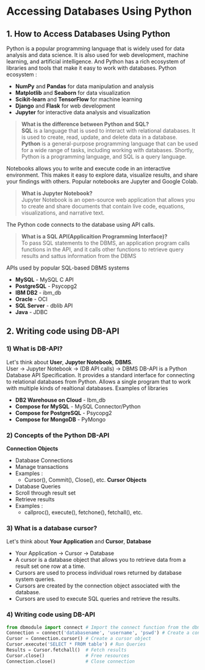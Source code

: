 # Accessing Databases Using Python

## 1. How to Access Databases Using Python

Python is a popular programming language that is widely used for data analysis and data science. It is also used for web development, machine learning, and artificial intelligence. And Python has a rich ecosystem of libraries and tools that make it easy to work with databases.
Python ecosystem : 
* **NumPy** and **Pandas** for data manipulation and analysis
* **Matplotlib** and **Seaborn** for data visualization
* **Scikit-learn** and **TensorFlow** for machine learning
* **Django** and **Flask** for web development
* **Jupyter** for interactive data analysis and visualization
> **What is the difference between Python and SQL?**    
> **SQL** is a language that is used to interact with relational databases. It is used to create, read, update, and delete data in a database.  
> **Python** is a general-purpose programming language that can be used for a wide range of tasks, including working with databases.
> Shortly, Python is a programming language, and SQL is a query language.

Notebooks allows you to write and execute code in an interactive environment. This makes it easy to explore data, visualize results, and share your findings with others.
Popular notebooks are Jupyter and Google Colab.
> **What is Jupyter Notebook?**    
> Jupyter Notebook is an open-source web application that allows you to create and share documents that contain live code, equations, visualizations, and narrative text.

The Python code connects to the database using API calls.
> **What is a SQL API(Applicaition Programming Interface)?**    
> To pass SQL statements to the DBMS, an application program calls functions in the API, and it calls other functions to retrieve query results and sattus information from the DBMS

APIs used by popular SQL-based DBMS systems
* **MySQL** - MySQL C API
* **PostgreSQL** - Psycopg2
* **IBM DB2** - ibm_db
* **Oracle** - OCI
* **SQL Server** - dblib API
* **Java** - JDBC

## 2. Writing code using DB-API

### 1) What is DB-API?
Let's think about **User**, **Jupyter Notebook**, **DBMS**.  
User -> Jupyter Notebook -> (DB API calls) -> DBMS
DB-API is a Python Database API Specification. It provides a standard interface for connecting to relational databases from Python.
Allows a single program that to work with multiple kinds of realtional databases.
Examples of libraries
* **DB2 Warehouse on Cloud** - Ibm_db
* **Compose for MySQL** - MySQL Connector/Python
* **Compose for PostgreSQL** - Psycopg2
* **Compose for MongoDB** - PyMongo

### 2) Concepts of the Python DB-API
**Connection Objects**
* Database Connections
* Manage transactions
* Examples :
    * Cursor(), Commit(), Close(), etc.
**Cursor Objects**
* Database Queries
* Scroll through result set
* Retrieve results
* Examples :
    * callproc(), execute(), fetchone(), fetchall(), etc.

### 3) What is a database cursor?
Let's think about **Your Application** and **Cursor**, **Database**
* Your Application -> Cursor -> Database
* A cursor is a database object that allows you to retrieve data from a result set one row at a time.
* Cursors are used to process individual rows returned by database system queries.
* Cursors are created by the connection object associated with the database.
* Cursors are used to execute SQL queries and retrieve the results.

### 4) Writing code using DB-API

```python
from dbmodule import connect # Import the connect function from the dbmodule library
Connection = connect('databasename', 'username', 'pswd') # Create a connection object
Cursor = Connection.cursor() # Create a cursor object
Cursor.execute('SELECT * FROM table') # Run Queries
Results = Cursor.fetchall()  # Fetch results
Cursor.close()               # Free resources
Connection.close()           # Close connection
```
